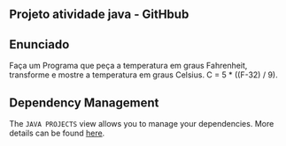 ## Projeto atividade java - GitHbub

## Enunciado

Faça um Programa que peça a temperatura em graus Fahrenheit, transforme e mostre a temperatura em graus Celsius.
C = 5 * ((F-32) / 9).


## Dependency Management

The `JAVA PROJECTS` view allows you to manage your dependencies. More details can be found [here](https://github.com/microsoft/vscode-java-dependency#manage-dependencies).